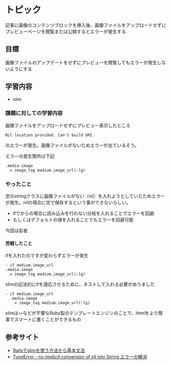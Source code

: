 # トピック
記事に画像のコンテンツブロックを挿入後、画像ファイルをアップロードせずにプレビューページを閲覧または公開するとエラーが発生する

## 目標
画像ファイルのアップデートをせずにプレビューを閲覧してもエラーが発生しないようにする

## 学習内容
- slim

### 課題に対しての学習内容
画像ファイルをアップロードせずにプレビュー表示したところ
```
Nil location provided. Can't build URI.
```
のエラーが発生。画像ファイルがないためエラーが出ているそう。
  

エラーの発生箇所は下記
```
.media-image
  = image_tag medium.image_url(:lg)
```

### やったこと
空のstringクラスに画像ファイルがない（nil）を入れようとしていたためエラーが発生。nilの場合に空で保存するという事ができないらしい。  
  
- ifでからの場合に読み込みを行わない分岐を入れることでエラーを回避
- もしくはデフォルトの値を入れることでもエラーを回避可能
  
今回は前者

#### 苦戦したこと
ifを入れたのですが変わらずエラーが発生
```
- if medium.image_url
.media-image
  = image_tag medium.image_url(:lg) 
```
  
slimの記法的にifを適応させるために、ネストして入れる必要がありました
```
- if medium.image_url
  .media-image
    = image_tag medium.image_url(:lg) 
```
  
slimは`<>`などが不要なRuby製のテンプレートエンジンのことで、htmlをより簡潔でスマートに書くことができるもの

## 参考サイト
- [Railsでslimを使う方法から基本文法](https://qiita.com/ngron/items/c03e68642c2ab77e7283)
- [TypeError - no implicit conversion of nil into String エラーの解消](https://qiita.com/takuya119/items/32817bcf1baff0a99726)